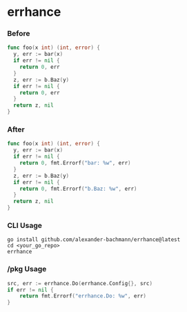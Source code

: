 # errhance

### Before
```go
func foo(x int) (int, error) {
  y, err := bar(x)
  if err != nil {
    return 0, err
  }
  z, err := b.Baz(y)
  if err != nil {
    return 0, err
  }
  return z, nil
}
```

### After
```go
func foo(x int) (int, error) {
  y, err := bar(x)
  if err != nil {
    return 0, fmt.Errorf("bar: %w", err)
  }
  z, err := b.Baz(y)
  if err != nil {
    return 0, fmt.Errorf("b.Baz: %w", err)
  }
  return z, nil
}
```

### CLI Usage
```
go install github.com/alexander-bachmann/errhance@latest
cd <your_go_repo>
errhance
```

### /pkg Usage
```go
src, err := errhance.Do(errhance.Config{}, src)
if err != nil {
    return fmt.Errorf("errhance.Do: %w", err)
}
```
